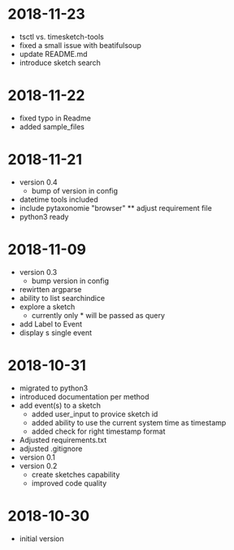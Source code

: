 # 2018-11-23

* tsctl vs. timesketch-tools
* fixed a small issue with beatifulsoup
* update README.md
* introduce sketch search

# 2018-11-22

* fixed typo in Readme
* added sample_files

# 2018-11-21

* version 0.4
    * bump of version in config
* datetime tools included
* include pytaxonomie "browser"
** adjust requirement file
* python3 ready

# 2018-11-09

* version 0.3
    *  bump version in config
* rewirtten argparse
* ability to list searchindice
* explore a sketch
    * currently only * will be passed as query
* add Label to Event
* display s single event


# 2018-10-31

* migrated to python3
* introduced documentation per method
* add event(s) to a sketch
    * added user_input to provice sketch id
    * added ability to use the current system time as timestamp
    * added check for right timestamp format
* Adjusted requirements.txt
* adjusted .gitignore
* version 0.1
* version 0.2
    * create sketches capability
    * improved code quality

# 2018-10-30

* initial version
